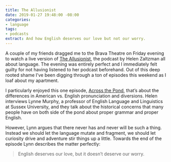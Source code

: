 ```yaml
---
title: The Allusionist
date: 2019-01-27 19:48:00 -08:00
categories:
- language
tags:
- podcasts
extract: And how English deserves our love but not our worry.
---
```


A couple of my friends dragged me to the Brava Theatre on Friday evening to watch a live version of [The Allusionist](https://www.theallusionist.org/), the podcast by Helen Zaltzman all about language. The evening was entirely perfect and I immediately felt guilty for not having listened to her podcast beforehand. Out of this deep rooted shame I’ve been digging through a ton of episodes this weekend as I loaf about my apartment. 

I particularly enjoyed this one episode, [Across the Pond](https://www.theallusionist.org/allusionist/across-the-pond), that’s about the differences in American vs. English pronunciation and diversions. Helen interviews Lynne Murphy, a professor of English Language and Linguistics at Sussex University, and they talk about the historical concerns that many people have on both side of the pond about proper grammar and proper English. 

However, Lynn argues that there never has and never will be such a thing. Instead we should let the language mutate and fragment, we should let curiosity drive and adventure stir things up a little. Towards the end of the episode Lynn describes the matter perfectly: 

> English deserves our love, but it doesn’t deserve our worry.